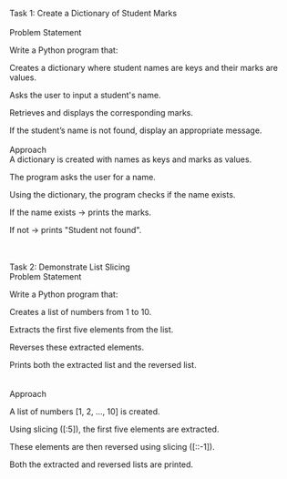  Task 1: Create a Dictionary of Student Marks<br><br>
Problem Statement<br>

Write a Python program that:<br>

Creates a dictionary where student names are keys and their marks are values.<br>

Asks the user to input a student's name.<br>

Retrieves and displays the corresponding marks.<br>

If the student’s name is not found, display an appropriate message.<br>
<br>
Approach
<br>
A dictionary is created with names as keys and marks as values.<br>

The program asks the user for a name.<br>

Using the dictionary, the program checks if the name exists.<br>

If the name exists → prints the marks.<br>

If not → prints "Student not found".<br>

<br>
<br>
Task 2: Demonstrate List Slicing <br>
Problem Statement<br>

Write a Python program that:<br>

Creates a list of numbers from 1 to 10.<br>

Extracts the first five elements from the list.<br>

Reverses these extracted elements.<br>

Prints both the extracted list and the reversed list.<br>
<br><br>
Approach

A list of numbers [1, 2, ..., 10] is created.<br>

Using slicing ([:5]), the first five elements are extracted.<br>

These elements are then reversed using slicing ([::-1]).<br>

Both the extracted and reversed lists are printed.<br>
